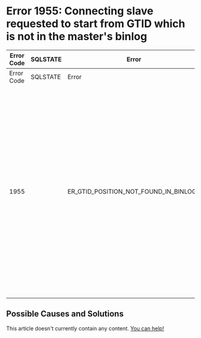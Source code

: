 
# Error 1955: Connecting slave requested to start from GTID which is not in the master's binlog


| Error Code | SQLSTATE | Error | Description |
| --- | --- | --- | --- |
| Error Code | SQLSTATE | Error | Description |
| 1955 |  | ER_GTID_POSITION_NOT_FOUND_IN_BINLOG2 | Connecting slave requested to start from GTID %u-%u-%llu, which is not in the master's binlog. Since the master's binlog contains GTIDs with higher sequence numbers, it probably means that the slave has diverged due to executing extra errorneous transactions |




## Possible Causes and Solutions


This article doesn't currently contain any content. [You can help!](/kb/en/writing-and-editing-knowledge-base-articles/)

